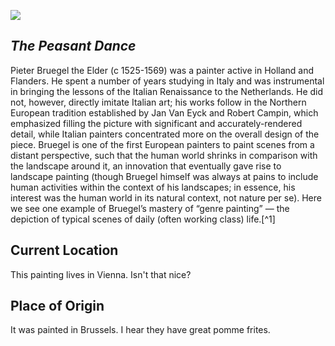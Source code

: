 <a href="https://juncture-digital.org"><img src="https://juncture-digital.org/images/ve-button.png"></a>

<param ve-config 
       title="Bruegel the Elder"
       banner="https://seadragon.hpc.nyu.edu/iiif/2/LS_Global_Image_Gallery%2Fobj106%2Fobj106.jpg/full/full/0/default.jpg" 
       layout="vertical">

<!-- Entities discussed throughout the essay are typically defined before the essay text and
     are thus available in all text.  Entity identifiers (QIDs) can be found in either
     Wikipedia or Wikidata (https://www.wikidata.org)> -->
<param ve-entity eid="Q95562"> <!-- The Peasant Dance painting -->
<param ve-entity eid="Q41264"> <!-- Johannes Vermeer -->
<param ve-entity eid="Q95569"> <!-- Kunsthistorisches Museum -->
<param ve-entity eid="Q1741"> <!-- Vienna -->

<param ve-image 
       manifest="https://gist.githubusercontent.com/ts1877/b6df75409f45f1b052b2235d8d47c027/raw/d96605182b5187d61161f9b5e3d39a3e302350bd/obj108_manifest.json">

## _The Peasant Dance_

Pieter Bruegel the Elder (c 1525-1569) was a painter active in Holland and Flanders. He spent a number of years studying in Italy and was instrumental in bringing the lessons of the Italian Renaissance to the Netherlands. He did not, however, directly imitate Italian art; his works follow in the Northern European tradition established by Jan Van Eyck and Robert Campin, which emphasized filling the picture with significant and accurately-rendered detail, while Italian painters concentrated more on the overall design of the piece. Bruegel is one of the first European painters to paint scenes from a distant perspective, such that the human world shrinks in comparison with the landscape around it, an innovation that eventually gave rise to landscape painting (though Bruegel himself was always at pains to include human activities within the context of his landscapes; in essence, his interest was the human world in its natural context, not nature per se). Here we see one example of Bruegel’s mastery of “genre painting” — the depiction of typical scenes of daily (often working class) life.[^1]
<param ve-image 
       label="The Peasant Dance" 
       description="painting by Pieter Bruegel the Elder" 
       license="public domain" 
       url="https://seadragon.hpc.nyu.edu/iiif/2/LS_Global_Image_Gallery%2Fobj108%2Fobj108.jpg/full/full/0/default.jpg">

## Current Location

This painting lives in Vienna. Isn't that nice?
<param ve-map center="Q1741" zoom="11" prefer-geojson>

## Place of Origin

It was painted in Brussels. I hear they have great pomme frites. 
<param ve-map center="Q239" zoom="11">
